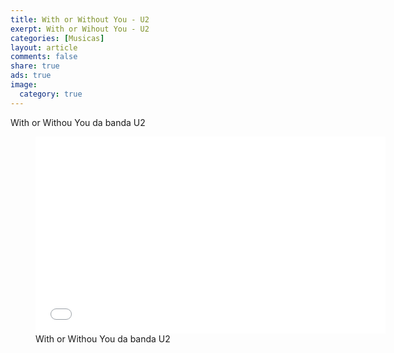 ```yaml
---
title: With or Without You - U2
exerpt: With or Wihout You - U2
categories: [Musicas]
layout: article
comments: false
share: true
ads: true
image:
  category: true
---
```


With or Withou You da banda U2

<figure>
<iframe width="560" height="315" src="//www.youtube.com/embed/WZKnQRkWzLI" frameborder="0" allowfullscreen></iframe>
<figcaption>With or Withou You da banda U2</figcaption>
</figure>